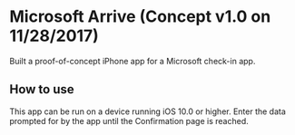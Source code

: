 
# Microsoft Arrive (Concept v1.0 on 11/28/2017)
Built a proof-of-concept iPhone app for a Microsoft check-in app.

## How to use
This app can be run on a device running iOS 10.0 or higher.  Enter the data prompted for by the app until the Confirmation page is reached.
